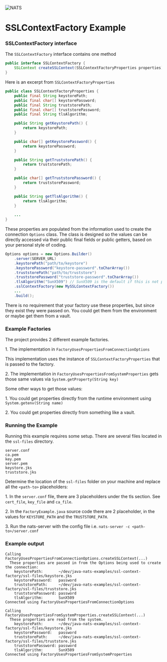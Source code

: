 ![NATS](../images/large-logo.png)

# SSLContextFactory Example

### SSLContextFactory interface

The `SSLContextFactory` interface contains one method

```java
public interface SSLContextFactory {
    SSLContext createSSLContext(SSLContextFactoryProperties properties);
}
```

Here is an excerpt from `SSLContextFactoryProperties`

```java
public class SSLContextFactoryProperties {
    public final String keystorePath;
    public final char[] keystorePassword;
    public final String truststorePath;
    public final char[] truststorePassword;
    public final String tlsAlgorithm;

    public String getKeystorePath() {
        return keystorePath;
    }

    public char[] getKeystorePassword() {
        return keystorePassword;
    }

    public String getTruststorePath() {
        return truststorePath;
    }

    public char[] getTruststorePassword() {
        return truststorePassword;
    }

    public String getTlsAlgorithm() {
        return tlsAlgorithm;
    }
    
    ...
}
```

These properties are populated from the information used to create the connection `Options` class.
The class is designed so the values can be directly accessed via their public final fields or public getters, based on your personal style of coding.

```java
Options options = new Options.Builder()
    .server(SERVER_URL)
    .keystorePath("path/to/keystore")
    .keystorePassword("keystore-password".toCharArray())
    .truststorePath("path/to/truststore")
    .truststorePassword("truststore-password".toCharArray())
    .tlsAlgorithm("SunX509") // SunX509 is the default if this is not provided 
    .sslContextFactory(new MySSLContextFactory())
    ...
    .build();
```

There is no requirement that your factory use these properties, but since they exist they were passed on.
You could get them from the environment or maybe get them from a vault.

### Example Factories

The project provides 2 different example factories.

1\. The implementation in `FactoryUsesPropertiesFromConnectionOptions`

This implementation uses the instance of `SSLContextFactoryProperties` that is passed to the factory.

2\. The implementation in `FactoryUsesPropertiesFromSystemProperties` gets those same values via `System.getProperty(String key)`

Some other ways to get those values:

1\. You could get properties directly from the runtime environment using `System.getenv(String name)`

2\. You could get properties directly from something like a vault.

### Running the Example
Running this example requires some setup.
There are several files located in the `ssl-files` directory.

```text
server.conf
ca.pem
key.pem
server.pem
keystore.jks
truststore.jks
```

Determine the location of the `ssl-files` folder on your machine and replace all the `<path-to>` placeholders:

1\. In the `server.conf` file, there are 3 placeholders under the tls section. See `cert_file`, `key_file` and `ca_file`.

2\. In the `FactoryExample.java` source code there are 2 placeholder, in the values for `KEYSTORE_PATH` and the `TRUSTSTORE_PATH`.

3\. Run the nats-server with the config file i.e. `nats-server -c <path-to>/server.conf`


### Example output

```text
Calling FactoryUsesPropertiesFromConnectionOptions.createSSLContext(...)
  These properties are passed in from the Options being used to create the connection:
    keystorePath:       ~/dev/java-nats-examples/ssl-context-factory/ssl-files/keystore.jks
    keystorePassword:   password
    truststorePath:     ~/dev/java-nats-examples/ssl-context-factory/ssl-files/truststore.jks
    truststorePassword: password
    tlsAlgorithm:       SunX509
Connected using FactoryUsesPropertiesFromConnectionOptions

Calling FactoryUsesPropertiesFromSystemProperties.createSSLContext(...)
  These properties are read from the system.
    keystorePath:       ~/dev/java-nats-examples/ssl-context-factory/ssl-files/keystore.jks
    keystorePassword:   password
    truststorePath:     ~/dev/java-nats-examples/ssl-context-factory/ssl-files/truststore.jks
    truststorePassword: password
    tlsAlgorithm:       SunX509
Connected using FactoryUsesPropertiesFromSystemProperties
```